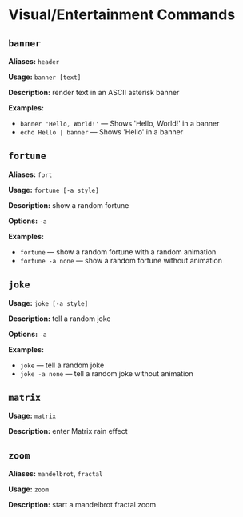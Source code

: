 # Visual/Entertainment Commands

## `banner`
**Aliases:** `header`

**Usage:** `banner [text]`

**Description:** render text in an ASCII asterisk banner

**Examples:**
- `banner 'Hello, World!'` — Shows 'Hello, World!' in a banner
- `echo Hello | banner` — Shows 'Hello' in a banner


## `fortune`
**Aliases:** `fort`

**Usage:** `fortune [-a style]`

**Description:** show a random fortune

**Options:** `-a`

**Examples:**
- `fortune` — show a random fortune with a random animation
- `fortune -a none` — show a random fortune without animation


## `joke`
**Usage:** `joke [-a style]`

**Description:** tell a random joke

**Options:** `-a`

**Examples:**
- `joke` — tell a random joke
- `joke -a none` — tell a random joke without animation


## `matrix`
**Usage:** `matrix`

**Description:** enter Matrix rain effect


## `zoom`
**Aliases:** `mandelbrot`, `fractal`

**Usage:** `zoom`

**Description:** start a mandelbrot fractal zoom
